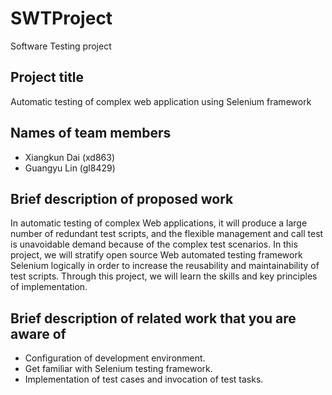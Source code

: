 # SWTProject
Software Testing project
## Project title
Automatic testing of complex web application using Selenium framework
## Names of team members
* Xiangkun Dai (xd863)
* Guangyu Lin (gl8429)
## Brief description of proposed work
In automatic testing of complex Web applications, it will produce a large number of redundant test scripts, and the flexible management and call test is unavoidable demand because of the complex test scenarios. In this project, we will stratify open source Web automated testing framework Selenium logically in order to increase the reusability and maintainability of test scripts. Through this project, we will learn the skills and key principles of implementation.
## Brief description of related work that you are aware of
* Configuration of development environment. 
* Get familiar with Selenium testing framework.
* Implementation of test cases and invocation of test tasks.
